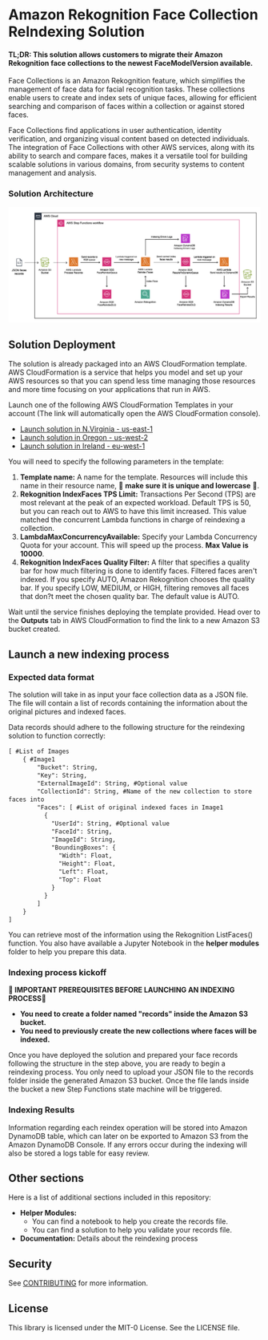 # Amazon Rekognition Face Collection ReIndexing Solution

#### TL;DR: This solution allows customers to migrate their Amazon Rekognition face collections to the newest FaceModelVersion available.

Face Collections is an Amazon Rekognition feature, which simplifies the management of face data for facial recognition tasks. These collections enable users to create and index sets of unique faces, allowing for efficient searching and comparison of faces within a collection or against stored faces. 

Face Collections find applications in user authentication, identity verification, and organizing visual content based on detected individuals. The integration of Face Collections with other AWS services, along with its ability to search and compare faces, makes it a versatile tool for building scalable solutions in various domains, from security systems to content management and analysis.

### Solution Architecture

![Architecture](images/ris-architecture.png)

## Solution Deployment

The solution is already packaged into an AWS CloudFormation template. AWS CloudFormation is a service that helps you model and set up your AWS resources so that you can spend less time managing those resources and more time focusing on your applications that run in AWS. 

Launch one of the following AWS CloudFormation Templates in your account (The link will automatically open the AWS CloudFormation console). 
- [Launch solution in N.Virginia - us-east-1](https://us-east-1.console.aws.amazon.com/cloudformation/home?region=us-east-1#/stacks/create/review?templateURL=https://rkra-us-east-1.s3.us-east-1.amazonaws.com/assets/template.yaml&stackName=remember-only-lowercase&unique)
- [Launch solution in Oregon - us-west-2](https://us-west-2.console.aws.amazon.com/cloudformation/home?region=us-west-2#/stacks/create/review?templateURL=https://rkra-us-west-2.s3.us-west-2.amazonaws.com/assets/template.yaml&stackName=remember-only-lowercase&unique)
- [Launch solution in Ireland - eu-west-1](https://eu-west-1.console.aws.amazon.com/cloudformation/home?region=eu-west-1#/stacks/create/review?templateURL=https://rkra-eu-west-1.s3.eu-west-1.amazonaws.com/assets/template.yaml&stackName=remember-only-lowercase&unique)

You will need to specify the following parameters in the template:

1. **Template name:** A name for the template. Resources will include this name in their resource name, 🔴 **make sure it is unique and lowercase** 🔴.  
2. **Rekognition IndexFaces TPS Limit:** Transactions Per Second (TPS) are most relevant at the peak of an expected workload. Default TPS is 50, but you can reach out to AWS to have this limit increased. This value matched the concurrent Lambda functions in charge of reindexing a collection. 
3. **LambdaMaxConcurrencyAvailable:** Specify your Lambda Concurrency Quota for your account. This will speed up the process. **Max Value is 10000**.
4. **Rekognition IndexFaces Quality Filter:** A filter that specifies a quality bar for how much filtering is done to identify faces. Filtered faces aren't indexed. If you specify AUTO, Amazon Rekognition chooses the quality bar. If you specify LOW, MEDIUM, or HIGH, filtering removes all faces that don?t meet the chosen quality bar. The default value is AUTO.

Wait until the service finishes deploying the template provided. Head over to the **Outputs** tab in AWS CloudFormation to find the link to a new Amazon S3 bucket created.

## Launch a new indexing process

### Expected data format 

The solution will take in as input your face collection data as a JSON file. The file will contain a list of records containing the information about the original pictures and indexed faces. 

Data records should adhere to the following structure for the reindexing solution to function correctly:

```
[ #List of Images
    { #Image1
        "Bucket": String,
        "Key": String,
        "ExternalImageId": String, #Optional value 
        "CollectionId": String, #Name of the new collection to store faces into
        "Faces": [ #List of original indexed faces in Image1
          {                         
            "UserId": String, #Optional value
            "FaceId": String,
            "ImageId": String,
            "BoundingBoxes": {
              "Width": Float,
              "Height": Float,
              "Left": Float,
              "Top": Float
            }
          }
        ]
    }
]      
```

You can retrieve most of the information using the Rekognition ListFaces() function. You also have available a Jupyter Notebook in the **helper modules** folder to help you prepare this data.

### Indexing process kickoff

**🔴 IMPORTANT PREREQUISITES BEFORE LAUNCHING AN INDEXING PROCESS🔴**

* **You need to create a folder named "records" inside the Amazon S3 bucket.**
* **You need to previously create the new collections where faces will be indexed.** 

Once you have deployed the solution and prepared your face records following the structure in the step above, you are ready to begin a reindexing process. You only need to upload your JSON file to the records folder inside the generated Amazon S3 bucket. Once the file lands inside the bucket a new Step Functions state machine will be triggered. 

### Indexing Results

Information regarding each reindex operation will be stored into Amazon DynamoDB table, which can later on be exported to Amazon S3 from the Amazon DynamoDB Console. If any errors occur during the indexing will also be stored a logs table for easy review. 

## Other sections 

Here is a list of additional sections included in this repository:

* **Helper Modules:**
    - You can find a notebook to help you create the records file.
    - You can find a solution to help you validate your records file. 
* **Documentation:** Details about the reindexing process

## Security

See [CONTRIBUTING](CONTRIBUTING.md#security-issue-notifications) for more information.

## License

This library is licensed under the MIT-0 License. See the LICENSE file.
